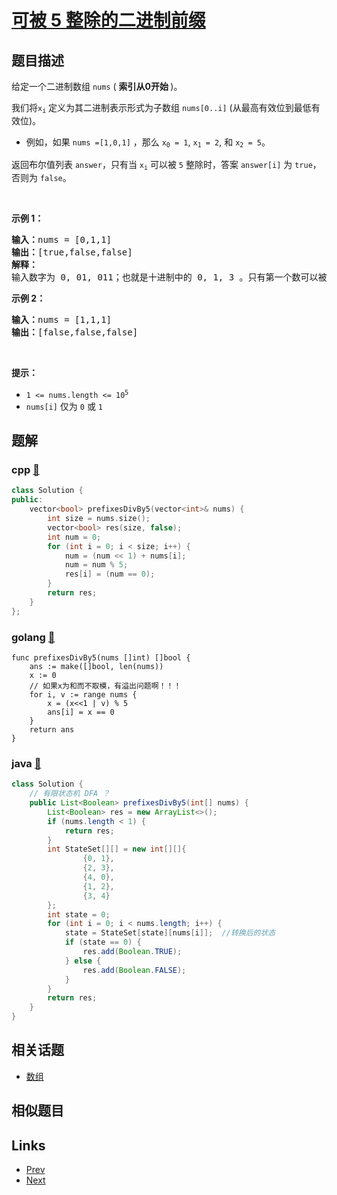 
# [可被 5 整除的二进制前缀](https://leetcode-cn.com/problems/binary-prefix-divisible-by-5)

## 题目描述

<p>给定一个二进制数组 <code>nums</code> (&nbsp;<strong>索引从0开始&nbsp;</strong>)。</p>

<p>我们将<code>x<sub>i</sub></code>&nbsp;定义为其二进制表示形式为子数组&nbsp;<code>nums[0..i]</code>&nbsp;(从最高有效位到最低有效位)。</p>

<ul>
	<li>例如，如果 <code>nums =[1,0,1]</code> ，那么&nbsp;<code>x<sub>0</sub>&nbsp;= 1</code>,&nbsp;<code>x<sub>1</sub>&nbsp;= 2</code>, 和&nbsp;<code>x<sub>2</sub>&nbsp;= 5</code>。</li>
</ul>

<p>返回布尔值列表&nbsp;<code>answer</code>，只有当&nbsp;<code>x<sub>i</sub></code><em>&nbsp;</em>可以被 <code>5</code>&nbsp;整除时，答案&nbsp;<code>answer[i]</code> 为&nbsp;<code>true</code>，否则为 <code>false</code>。</p>

<p>&nbsp;</p>

<p><strong>示例 1：</strong></p>

<pre>
<strong>输入：</strong>nums = [0,1,1]
<strong>输出：</strong>[true,false,false]
<strong>解释：</strong>
输入数字为 0, 01, 011；也就是十进制中的 0, 1, 3 。只有第一个数可以被 5 整除，因此 answer[0] 为 true 。
</pre>

<p><strong>示例 2：</strong></p>

<pre>
<strong>输入：</strong>nums = [1,1,1]
<strong>输出：</strong>[false,false,false]
</pre>

<p>&nbsp;</p>

<p><strong>提示：</strong></p>

<ul>
	<li><code>1 &lt;= nums.length &lt;= 10<sup>5</sup></code><sup>&nbsp;</sup></li>
	<li><code>nums[i]</code>&nbsp;仅为&nbsp;<code>0</code>&nbsp;或&nbsp;<code>1</code></li>
</ul>


## 题解

### cpp [🔗](binary-prefix-divisible-by-5.cpp) 
```cpp
class Solution {
public:
    vector<bool> prefixesDivBy5(vector<int>& nums) {
        int size = nums.size();
        vector<bool> res(size, false);
        int num = 0;
        for (int i = 0; i < size; i++) {
            num = (num << 1) + nums[i];
            num = num % 5;
            res[i] = (num == 0);
        }
        return res;
    }
};
```
### golang [🔗](binary-prefix-divisible-by-5.go) 
```golang
func prefixesDivBy5(nums []int) []bool {
    ans := make([]bool, len(nums))
    x := 0
    // 如果x为和而不取模，有溢出问题啊！！！
    for i, v := range nums {
        x = (x<<1 | v) % 5
        ans[i] = x == 0
    }
    return ans
}
```
### java [🔗](binary-prefix-divisible-by-5.java) 
```java
class Solution {
    // 有限状态机 DFA ？
    public List<Boolean> prefixesDivBy5(int[] nums) {
        List<Boolean> res = new ArrayList<>();
        if (nums.length < 1) {
            return res;
        }
        int StateSet[][] = new int[][]{
                {0, 1},
                {2, 3},
                {4, 0},
                {1, 2},
                {3, 4}
        };
        int state = 0;
        for (int i = 0; i < nums.length; i++) {
            state = StateSet[state][nums[i]];  //转换后的状态
            if (state == 0) {
                res.add(Boolean.TRUE);
            } else {
                res.add(Boolean.FALSE);
            }
        }
        return res;
    }
}
```


## 相关话题

- [数组](https://leetcode-cn.com/tag/array) 


## 相似题目



## Links

- [Prev](../fixed-point/README.md) 
- [Next](../number-of-enclaves/README.md) 


